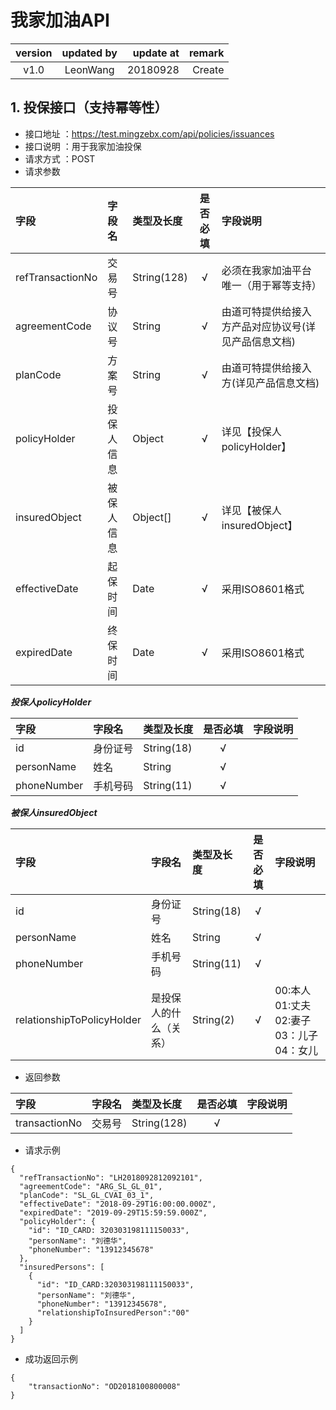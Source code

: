 
# 我家加油API

| version  | updated by  | update at | remark |
|:-------------: |:---------------:| -------------:|-------------:|
| v1.0      | LeonWang |         20180928 | Create

## 1. 投保接口（支持幂等性）
* 接口地址 ：https://test.mingzebx.com/api/policies/issuances
* 接口说明 ：用于我家加油投保
* 请求方式 ：POST
* 请求参数

| 字段  | 字段名  | 类型及长度 | 是否必填 |字段说明|
|:------------- |:---------------|:-------------|:-------------:|:---------|
|refTransactionNo|交易号|String(128)|√|必须在我家加油平台唯一（用于幂等支持）|
|agreementCode|协议号|String|√|由道可特提供给接入方产品对应协议号(详见产品信息文档)|
|planCode|方案号|String|√|由道可特提供给接入方(详见产品信息文档)|
|policyHolder|投保人信息|Object|√|详见【投保人policyHolder】
|insuredObject|被保人信息|Object[]|√|详见【被保人insuredObject】
|effectiveDate|起保时间|Date|√|采用ISO8601格式|
|expiredDate|终保时间|Date|√|采用ISO8601格式|

***投保人policyHolder***

| 字段  | 字段名  | 类型及长度 | 是否必填 |字段说明|
|:------------- |:---------------|:-------------|:-------------:|:---------|
|id|身份证号|String(18)|√|
|personName|姓名|String|√|
|phoneNumber|手机号码|String(11)|√|
***被保人insuredObject***

| 字段  | 字段名  | 类型及长度 | 是否必填 |字段说明|
|:------------- |:---------------|:-------------|:-------------:|:---------|
|id|身份证号|String(18)|√|
|personName|姓名|String|√|
|phoneNumber|手机号码|String(11)|√|
|relationshipToPolicyHolder|是投保人的什么（关系）|String(2)|√|00:本人  01:丈夫 02:妻子 03：儿子 04：女儿|



* 返回参数

| 字段  | 字段名  | 类型及长度 | 是否必填 |字段说明|
|:------------- |:---------------|:-------------|:-------------:|:---------|
|transactionNo|交易号|String(128)|√|

* 请求示例

```
{
  "refTransactionNo": "LH2018092812092101",
  "agreementCode": "ARG_SL_GL_01",
  "planCode": "SL_GL_CVAI_03_1",
  "effectiveDate": "2018-09-29T16:00:00.000Z",
  "expiredDate": "2019-09-29T15:59:59.000Z",
  "policyHolder": {
    "id": "ID_CARD: 320303198111150033",
    "personName": "刘德华",
    "phoneNumber": "13912345678"
  },
  "insuredPersons": [
    {
      "id": "ID_CARD:320303198111150033",
      "personName": "刘德华",
      "phoneNumber": "13912345678",
      "relationshipToInsuredPerson":"00"
    }
  ]
}

```

* 成功返回示例

```
{
    "transactionNo": "OD2018100800008"
}
```


<!--stackedit_data:
eyJoaXN0b3J5IjpbMTM5OTA3MzcyOSw5NjI1OTk2MzgsLTEwOD
IyMDg5MzAsLTczMzU3MzY4NSwtMTgyNTA2NTc2NSwtNTk1NzI5
ODc2LDE5NDY0MTQ5MjgsLTEwNTgzNTQ5MjcsLTExNzg0OTU0Nj
UsLTEyMzU2NzkzMzQsMTM4NTc2MDI3OSwtMTYwMTQ0NjE5MCwt
MTAzNzk2OTUyLC0xMDQ3MjMzODE1LDEyNDQ5MDc0ODIsLTEzOD
ExMzc3MDIsLTMwNTM3ODQ1MiwtNTIyODIyMDc2LDE0MzI2NzY5
MDcsMTQ3MDMxNjQ1Ml19
-->